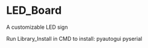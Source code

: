 # LED_Board
A customizable LED sign


Run Library_Install in CMD to install:
    pyautogui
    pyserial